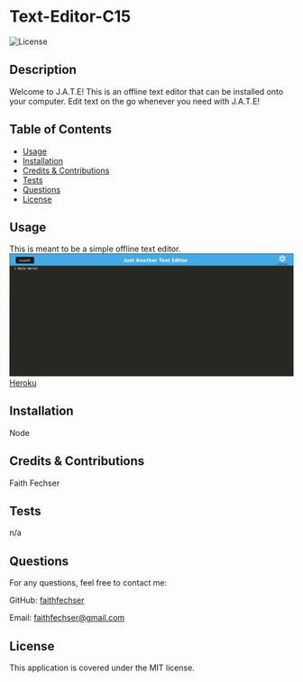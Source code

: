 # Text-Editor-C15
![License](https://img.shields.io/badge/License-MIT-blue.svg)

## Description

Welcome to J.A.T.E! This is an offline text editor that can be installed onto your computer. Edit text on the go whenever you need with J.A.T.E!

## Table of Contents
- [Usage](#usage)
- [Installation](#installation)
- [Credits & Contributions](#contributions)
- [Tests](#tests)
- [Questions](#questions)
- [License](#license)

## Usage

This is meant to be a simple offline text editor.
![Website Home Page](image.png)
[Heroku](https://shrouded-sea-29075-27f9175162f7.herokuapp.com)

## Installation

Node

## Credits & Contributions

Faith Fechser

## Tests

n/a

## Questions

For any questions, feel free to contact me:

GitHub: [faithfechser](https://github.com/faithfechser)

Email: faithfechser@gmail.com

## License

This application is covered under the MIT license.